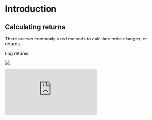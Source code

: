# Introduction


## Calculating returns

There are two commonly used methods to calculate price changes, or returns.

Log returns:

<img src=" https://www.codecogs.com/eqnedit.php?latex=R_t=ln(P_t+D_t)-ln(P_{t-1}) "> 


![equation](http://www.sciweavers.org/tex2img.php?eq=1%2Bsin%28mc%5E2%29&bc=White&fc=Black&im=jpg&fs=12&ff=arev&edit=)





